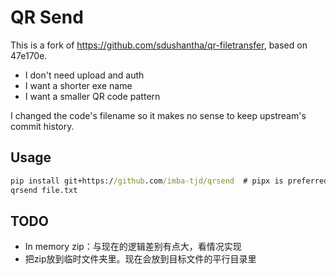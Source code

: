 # QR Send

This is a fork of https://github.com/sdushantha/qr-filetransfer, based on 47e170e.

* I don't need upload and auth
* I want a shorter exe name
* I want a smaller QR code pattern

I changed the code's filename so it makes no sense to keep upstream's commit history.

## Usage

```cmd
pip install git+https://github.com/imba-tjd/qrsend  # pipx is preferred
qrsend file.txt
```

## TODO

* In memory zip：与现在的逻辑差别有点大，看情况实现
* 把zip放到临时文件夹里。现在会放到目标文件的平行目录里
